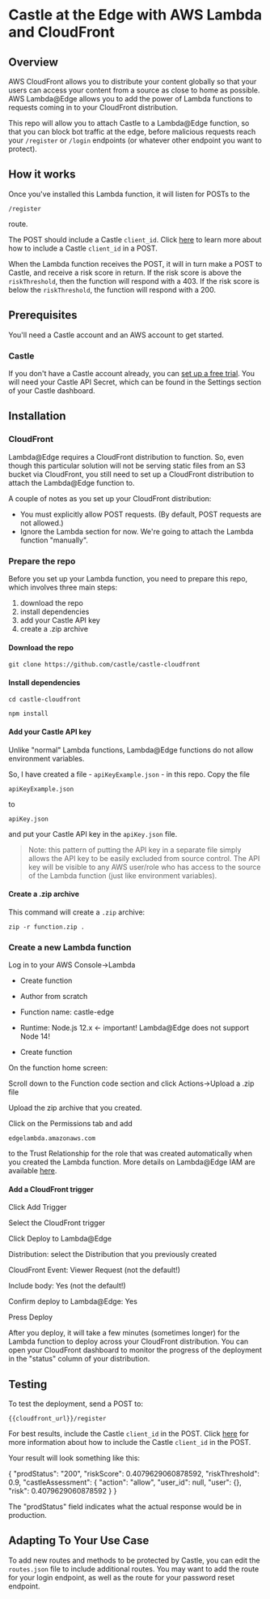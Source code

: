 # Castle at the Edge with AWS Lambda and CloudFront

## Overview

AWS CloudFront allows you to distribute your content globally so that your users can access your content from a source as close to home as possible. AWS Lambda@Edge allows you to add the power of Lambda functions to requests coming in to your CloudFront distribution.

This repo will allow you to attach Castle to a Lambda@Edge function, so that you can block bot traffic at the edge, before malicious requests reach your `/register` or `/login` endpoints (or whatever other endpoint you want to protect).

## How it works

Once you've installed this Lambda function, it will listen for POSTs to the

`/register`

route.

The POST should include a Castle `client_id`. Click [here](https://docs.castle.io/preauth/) to learn more about how to include a Castle `client_id` in a POST.

When the Lambda function receives the POST, it will in turn make a POST to Castle, and receive a risk score in return. If the risk score is above the `riskThreshold`, then the function will respond with a 403. If the risk score is below the `riskThreshold`, the function will respond with a 200.

## Prerequisites

You'll need a Castle account and an AWS account to get started.

### Castle

If you don't have a Castle account already, you can [set up a free trial](https://dashboard.castle.io/signup/new). You will need your Castle API Secret, which can be found in the Settings section of your Castle dashboard.

## Installation

### CloudFront

Lambda@Edge requires a CloudFront distribution to function. So, even though this particular solution will not be serving static files from an S3 bucket via CloudFront, you still need to set up a CloudFront distribution to attach the Lambda@Edge function to.

A couple of notes as you set up your CloudFront distribution:

* You must explicitly allow POST requests. (By default, POST requests are not allowed.)
* Ignore the Lambda section for now. We're going to attach the Lambda function "manually".

### Prepare the repo

Before you set up your Lambda function, you need to prepare this repo, which involves three main steps:

1. download the repo
2. install dependencies
3. add your Castle API key
4. create a .zip archive

#### Download the repo

`git clone https://github.com/castle/castle-cloudfront`

#### Install dependencies

`cd castle-cloudfront`

`npm install`

#### Add your Castle API key

Unlike "normal" Lambda functions, Lambda@Edge functions do not allow environment variables.

So, I have created a file - `apiKeyExample.json` - in this repo. Copy the file 

`apiKeyExample.json`

to

`apiKey.json`

and put your Castle API key in the `apiKey.json` file.

> Note: this pattern of putting the API key in a separate file simply allows the API key to be easily excluded from source control. The API key will be visible to any AWS user/role who has access to the source of the Lambda function (just like environment variables).

#### Create a .zip archive

This command will create a `.zip` archive:

`zip -r function.zip .`

### Create a new Lambda function

Log in to your AWS Console->Lambda

* Create function

* Author from scratch
* Function name: castle-edge
* Runtime: Node.js 12.x <- important! Lambda@Edge does not support Node 14!

* Create function

On the function home screen:

Scroll down to the Function code section and click Actions->Upload a .zip file

Upload the zip archive that you created.

Click on the Permissions tab and add 

`edgelambda.amazonaws.com` 

to the Trust Relationship for the role that was created automatically when you created the Lambda function. More details on Lambda@Edge IAM are available [here](https://docs.aws.amazon.com/AmazonCloudFront/latest/DeveloperGuide/lambda-edge-permissions.html).

#### Add a CloudFront trigger

Click Add Trigger

Select the CloudFront trigger

Click Deploy to Lambda@Edge

Distribution: select the Distribution that you previously created

CloudFront Event: Viewer Request (not the default!)

Include body: Yes (not the default!)

Confirm deploy to Lambda@Edge: Yes

Press Deploy

After you deploy, it will take a few minutes (sometimes longer) for the Lambda function to deploy across your CloudFront distribution. You can open your CloudFront dashboard to monitor the progress of the deployment in the "status" column of your distribution.

## Testing

To test the deployment, send a POST to:

`{{cloudfront_url}}/register`

For best results, include the Castle `client_id` in the POST. Click [here](https://docs.castle.io/preauth/) for more information about how to include the Castle `client_id` in the POST.

Your result will look something like this:

{
    "prodStatus": "200",
    "riskScore": 0.4079629060878592,
    "riskThreshold": 0.9,
    "castleAssessment": {
        "action": "allow",
        "user_id": null,
        "user": {},
        "risk": 0.4079629060878592
    }
}

The "prodStatus" field indicates what the actual response would be in production.

## Adapting To Your Use Case

To add new routes and methods to be protected by Castle, you can edit the `routes.json` file to include additional routes. You may want to add the route for your login endpoint, as well as the route for your password reset endpoint.
